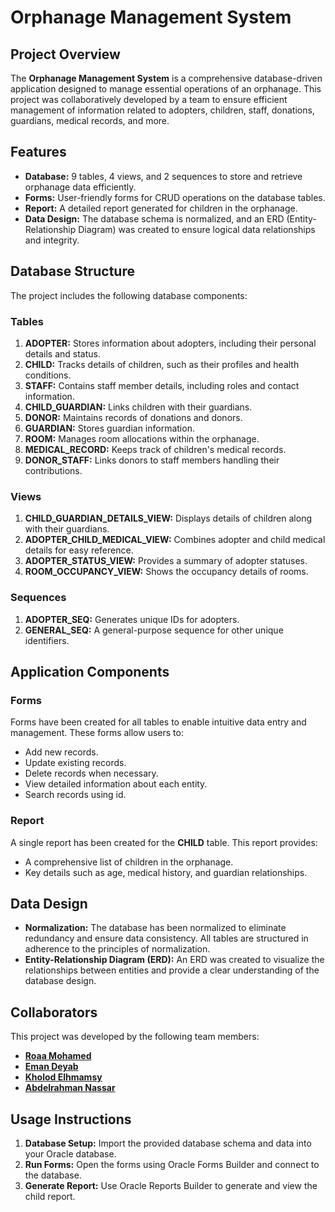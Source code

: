# Orphanage Management System

## Project Overview
The **Orphanage Management System** is a comprehensive database-driven application designed to manage essential operations of an orphanage. This project was collaboratively developed by a team to ensure efficient management of information related to adopters, children, staff, donations, guardians, medical records, and more.

## Features
- **Database:** 9 tables, 4 views, and 2 sequences to store and retrieve orphanage data efficiently.
- **Forms:** User-friendly forms for CRUD operations on the database tables.
- **Report:** A detailed report generated for children in the orphanage.
- **Data Design:** The database schema is normalized, and an ERD (Entity-Relationship Diagram) was created to ensure logical data relationships and integrity.

## Database Structure
The project includes the following database components:

### Tables
1. **ADOPTER:** Stores information about adopters, including their personal details and status.
2. **CHILD:** Tracks details of children, such as their profiles and health conditions.
3. **STAFF:** Contains staff member details, including roles and contact information.
4. **CHILD_GUARDIAN:** Links children with their guardians.
5. **DONOR:** Maintains records of donations and donors.
6. **GUARDIAN:** Stores guardian information.
7. **ROOM:** Manages room allocations within the orphanage.
8. **MEDICAL_RECORD:** Keeps track of children's medical records.
9. **DONOR_STAFF:** Links donors to staff members handling their contributions.

### Views
1. **CHILD_GUARDIAN_DETAILS_VIEW:** Displays details of children along with their guardians.
2. **ADOPTER_CHILD_MEDICAL_VIEW:** Combines adopter and child medical details for easy reference.
3. **ADOPTER_STATUS_VIEW:** Provides a summary of adopter statuses.
4. **ROOM_OCCUPANCY_VIEW:** Shows the occupancy details of rooms.

### Sequences
1. **ADOPTER_SEQ:** Generates unique IDs for adopters.
2. **GENERAL_SEQ:** A general-purpose sequence for other unique identifiers.

## Application Components

### Forms
Forms have been created for all tables to enable intuitive data entry and management.
These forms allow users to:
- Add new records.
- Update existing records.
- Delete records when necessary.
- View detailed information about each entity.
- Search records using id.

### Report
A single report has been created for the **CHILD** table. This report provides:
- A comprehensive list of children in the orphanage.
- Key details such as age, medical history, and guardian relationships.

## Data Design
- **Normalization:** The database has been normalized to eliminate redundancy and ensure data consistency. All tables are structured in adherence to the principles of normalization.
- **Entity-Relationship Diagram (ERD):** An ERD was created to visualize the relationships between entities and provide a clear understanding of the database design.

## Collaborators
This project was developed by the following team members:

- **[Roaa Mohamed](https://github.com/roaa46)**
- **[Eman Deyab](https://github.com/emandeyab)**
- **[Kholod Elhmamsy](https://github.com/khx7ii)**
- **[Abdelrahman Nassar](https://github.com/Abdelrahmannassar10)**

## Usage Instructions
1. **Database Setup:** Import the provided database schema and data into your Oracle database.
2. **Run Forms:** Open the forms using Oracle Forms Builder and connect to the database.
3. **Generate Report:** Use Oracle Reports Builder to generate and view the child report.
